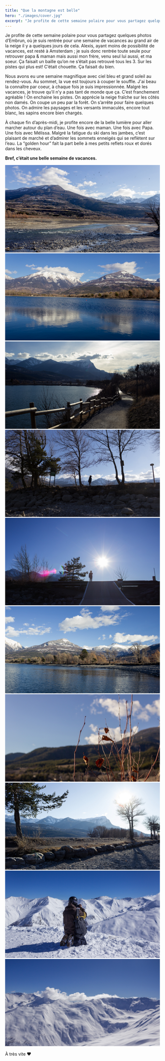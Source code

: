 ```yaml
---
title: "Que la montagne est belle"
hero: "./images/cover.jpg"
excerpt: "Je profite de cette semaine polaire pour vous partagez quelques photos d’Embrun, où je suis rentrée pour une semaine de vacances au grand air de la neige il y a quelques jours de cela. Alexis, ayant moins de possibilité de vacances, est resté à Amsterdam ; je suis donc rentrée toute seule pour retrouver papa"
---
```

Je profite de cette semaine polaire pour vous partagez quelques photos d’Embrun, où je suis rentrée pour une semaine de vacances au grand air de la neige il y a quelques jours de cela. Alexis, ayant moins de possibilité de vacances, est resté à Amsterdam ; je suis donc rentrée toute seule pour retrouver papa & maman mais aussi mon frère, venu seul lui aussi, et ma soeur. Ça faisait un baille qu’on ne s’était pas retrouvé tous les 3. Sur les pistes qui plus est! C’était chouette. Ça faisait du bien.

Nous avons eu une semaine magnifique avec ciel bleu et grand soleil au rendez-vous. Au sommet, la vue est toujours à couper le souffle. J'ai beau la connaître par coeur, à chaque fois je suis impressionnée. Malgré les vacances, je trouve qu’il n’y a pas tant de monde que ça. C’est franchement agréable ! On enchaine les pistes. On apprécie la neige fraîche sur les côtés non damés. On coupe un peu par la forêt. On s’arrête pour faire quelques photos. On admire les paysages et les versants immaculés, encore tout blanc, les sapins encore bien chargés.

À chaque fin d’après-midi, je profite encore de la belle lumière pour aller marcher autour du plan d’eau. Une fois avec maman. Une fois avec Papa. Une fois avec Mélissa. Malgré la fatigue du ski dans les jambes, c’est plaisant de marché et d’admirer les sommets enneigés qui se reflètent sur l’eau. La “golden hour” fait la part belle à mes petits reflets roux et dorés dans les cheveux.

**Bref, c’était une belle semaine de vacances.**

<div class="gallery">
<img alt="10.jpg" src="./images/10.jpg">
<img alt="09.jpg" src="./images/09.jpg">
<img alt="08.jpg" src="./images/08.jpg">
<img alt="07.jpg" src="./images/07.jpg">
<img alt="06.jpg" src="./images/06.jpg">
<img alt="05.jpg" src="./images/05.jpg">
<img alt="04.jpg" src="./images/04.jpg">
<img alt="03.jpg" src="./images/03.jpg">
<img alt="02.jpg" src="./images/02.jpg">
<img alt="01.jpg" src="./images/01.jpg">
</div>

À très vite ❤️
